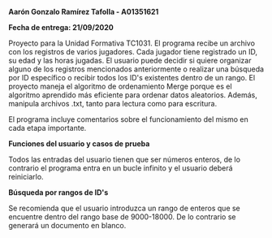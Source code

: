 **Aarón Gonzalo Ramírez Tafolla - A01351621**

**Fecha de entrega: 21/09/2020**

Proyecto para la Unidad Formativa TC1031. El programa recibe un archivo con los registros de varios jugadores. Cada jugador tiene registrado un ID, su edad y las horas jugadas.
El usuario puede decidir si quiere organizar alguno de los registros mencionados anteriormente o realizar una búsqueda por ID específico o recibir todos los ID's existentes dentro
de un rango. El proyecto maneja el algoritmo de ordenamiento Merge porque es el algoritmo aprendido más eficiente para ordenar datos aleatorios. Además, manipula archivos .txt, tanto
para lectura como para escritura.

El programa incluye comentarios sobre el funcionamiento del mismo en cada etapa importante.

**Funciones del usuario y casos de prueba**

Todos las entradas del usuario tienen que ser números enteros, de lo contrario el programa entra en un bucle infinito y el usuario deberá reiniciarlo.

**Búsqueda por rangos de ID's**

Se recomienda que el usuario introduzca un rango de enteros que se encuentre dentro del rango base de 9000-18000. De lo contrario se generará un documento
en blanco.
